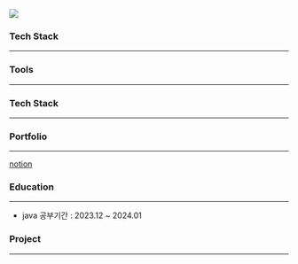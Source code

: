 <img src="https://capsule-render.vercel.app/api?type=Waving&color=timeAuto&height=300&section=header&text=Youhyun%20Won&fontSize=90" />





### Tech Stack
<hr>


### Tools
<hr>

### Tech Stack
<hr>

### Portfolio
<hr>

<a href="https://www.notion.so/Youhyun-Won-7a0c476ab6b844ee92f9c8be01ac1a6c" target="_blank">notion</a>


### Education
<hr>

- java
공부기간 : 2023.12 ~ 2024.01


### Project
<hr>

